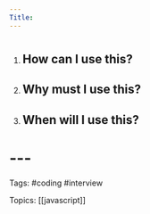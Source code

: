 ```yaml
---
Title: 
---
```


# 

1. **How can I use this?**
	-	

2. **Why must I use this?**
	- 

3. **When will I use this?**
	-	

# ---

Tags: #coding #interview

Topics: [[javascript]] 

